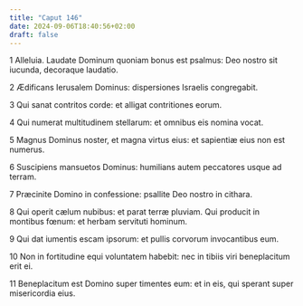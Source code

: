 ```yaml
---
title: "Caput 146"
date: 2024-09-06T18:40:56+02:00
draft: false
---
```




1 Alleluia. Laudate Dominum quoniam bonus est psalmus: Deo nostro sit iucunda, decoraque laudatio.

2 Ædificans Ierusalem Dominus: dispersiones Israelis congregabit.

3 Qui sanat contritos corde: et alligat contritiones eorum.

4 Qui numerat multitudinem stellarum: et omnibus eis nomina vocat.

5 Magnus Dominus noster, et magna virtus eius: et sapientiæ eius non est numerus.

6 Suscipiens mansuetos Dominus: humilians autem peccatores usque ad terram.

7 Præcinite Domino in confessione: psallite Deo nostro in cithara.

8 Qui operit cælum nubibus: et parat terræ pluviam. Qui producit in montibus fœnum: et herbam servituti hominum.

9 Qui dat iumentis escam ipsorum: et pullis corvorum invocantibus eum.

10 Non in fortitudine equi voluntatem habebit: nec in tibiis viri beneplacitum erit ei.

11 Beneplacitum est Domino super timentes eum: et in eis, qui sperant super misericordia eius.

